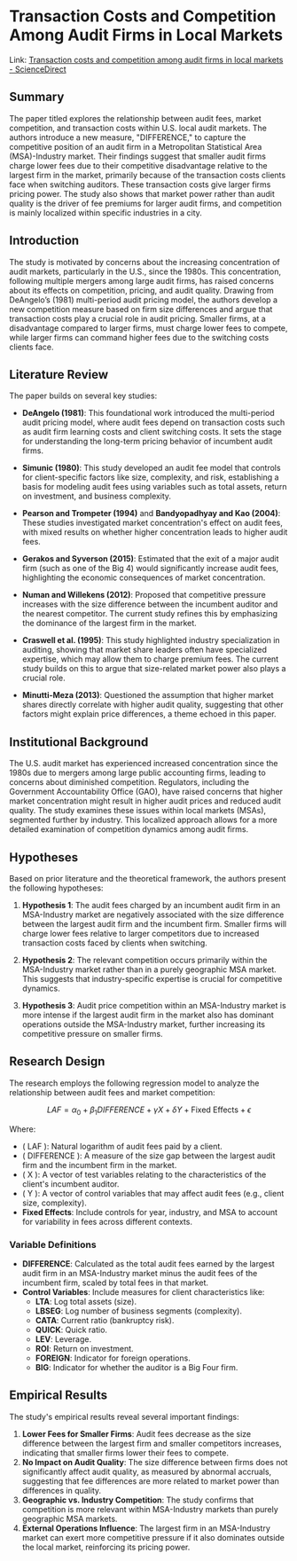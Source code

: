 # Transaction Costs and Competition Among Audit Firms in Local Markets

Link: [Transaction costs and competition among audit firms in local markets - ScienceDirect](https://www.sciencedirect.com/science/article/pii/S0165410117300721)

## Summary

The paper titled explores the relationship between audit fees, market competition, and transaction costs within U.S. local audit markets. The authors introduce a new measure, "DIFFERENCE," to capture the competitive position of an audit firm in a Metropolitan Statistical Area (MSA)-Industry market. Their findings suggest that smaller audit firms charge lower fees due to their competitive disadvantage relative to the largest firm in the market, primarily because of the transaction costs clients face when switching auditors. These transaction costs give larger firms pricing power. The study also shows that market power rather than audit quality is the driver of fee premiums for larger audit firms, and competition is mainly localized within specific industries in a city.

## Introduction
The study is motivated by concerns about the increasing concentration of audit markets, particularly in the U.S., since the 1980s. This concentration, following multiple mergers among large audit firms, has raised concerns about its effects on competition, pricing, and audit quality. Drawing from DeAngelo’s (1981) multi-period audit pricing model, the authors develop a new competition measure based on firm size differences and argue that transaction costs play a crucial role in audit pricing. Smaller firms, at a disadvantage compared to larger firms, must charge lower fees to compete, while larger firms can command higher fees due to the switching costs clients face.

## Literature Review
The paper builds on several key studies:
- **DeAngelo (1981)**: This foundational work introduced the multi-period audit pricing model, where audit fees depend on transaction costs such as audit firm learning costs and client switching costs. It sets the stage for understanding the long-term pricing behavior of incumbent audit firms.
  
- **Simunic (1980)**: This study developed an audit fee model that controls for client-specific factors like size, complexity, and risk, establishing a basis for modeling audit fees using variables such as total assets, return on investment, and business complexity.

- **Pearson and Trompeter (1994)** and **Bandyopadhyay and Kao (2004)**: These studies investigated market concentration's effect on audit fees, with mixed results on whether higher concentration leads to higher audit fees.

- **Gerakos and Syverson (2015)**: Estimated that the exit of a major audit firm (such as one of the Big 4) would significantly increase audit fees, highlighting the economic consequences of market concentration.

- **Numan and Willekens (2012)**: Proposed that competitive pressure increases with the size difference between the incumbent auditor and the nearest competitor. The current study refines this by emphasizing the dominance of the largest firm in the market.

- **Craswell et al. (1995)**: This study highlighted industry specialization in auditing, showing that market share leaders often have specialized expertise, which may allow them to charge premium fees. The current study builds on this to argue that size-related market power also plays a crucial role.

- **Minutti-Meza (2013)**: Questioned the assumption that higher market shares directly correlate with higher audit quality, suggesting that other factors might explain price differences, a theme echoed in this paper.

## Institutional Background
The U.S. audit market has experienced increased concentration since the 1980s due to mergers among large public accounting firms, leading to concerns about diminished competition. Regulators, including the Government Accountability Office (GAO), have raised concerns that higher market concentration might result in higher audit prices and reduced audit quality. The study examines these issues within local markets (MSAs), segmented further by industry. This localized approach allows for a more detailed examination of competition dynamics among audit firms.

## Hypotheses
Based on prior literature and the theoretical framework, the authors present the following hypotheses:

1. **Hypothesis 1**: The audit fees charged by an incumbent audit firm in an MSA-Industry market are negatively associated with the size difference between the largest audit firm and the incumbent firm. Smaller firms will charge lower fees relative to larger competitors due to increased transaction costs faced by clients when switching.

2. **Hypothesis 2**: The relevant competition occurs primarily within the MSA-Industry market rather than in a purely geographic MSA market. This suggests that industry-specific expertise is crucial for competitive dynamics.

3. **Hypothesis 3**: Audit price competition within an MSA-Industry market is more intense if the largest audit firm in the market also has dominant operations outside the MSA-Industry market, further increasing its competitive pressure on smaller firms.

## Research Design
The research employs the following regression model to analyze the relationship between audit fees and market competition:

$$
LAF = \alpha_0 + \beta_1 DIFFERENCE + \gamma X + \delta Y + \text{Fixed Effects} + \epsilon
$$

Where:
- \( LAF \): Natural logarithm of audit fees paid by a client.
- \( DIFFERENCE \): A measure of the size gap between the largest audit firm and the incumbent firm in the market.
- \( X \): A vector of test variables relating to the characteristics of the client's incumbent auditor.
- \( Y \): A vector of control variables that may affect audit fees (e.g., client size, complexity).
- **Fixed Effects**: Include controls for year, industry, and MSA to account for variability in fees across different contexts.

### Variable Definitions
- **DIFFERENCE**: Calculated as the total audit fees earned by the largest audit firm in an MSA-Industry market minus the audit fees of the incumbent firm, scaled by total fees in that market.
- **Control Variables**: Include measures for client characteristics like:
  - **LTA**: Log total assets (size).
  - **LBSEG**: Log number of business segments (complexity).
  - **CATA**: Current ratio (bankruptcy risk).
  - **QUICK**: Quick ratio.
  - **LEV**: Leverage.
  - **ROI**: Return on investment.
  - **FOREIGN**: Indicator for foreign operations.
  - **BIG**: Indicator for whether the auditor is a Big Four firm.

## Empirical Results
The study's empirical results reveal several important findings:
1. **Lower Fees for Smaller Firms**: Audit fees decrease as the size difference between the largest firm and smaller competitors increases, indicating that smaller firms lower their fees to compete.
2. **No Impact on Audit Quality**: The size difference between firms does not significantly affect audit quality, as measured by abnormal accruals, suggesting that fee differences are more related to market power than differences in quality.
3. **Geographic vs. Industry Competition**: The study confirms that competition is more relevant within MSA-Industry markets than purely geographic MSA markets.
4. **External Operations Influence**: The largest firm in an MSA-Industry market can exert more competitive pressure if it also dominates outside the local market, reinforcing its pricing power.
